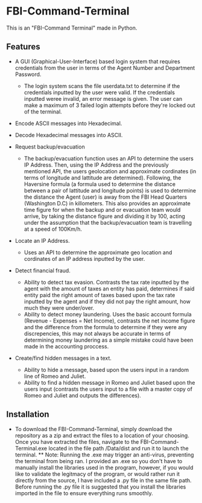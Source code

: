 # FBI-Command-Terminal
This is an "FBI-Command Terminal" made in Python. 

## Features
* A GUI (Graphical-User-Interface) based login system that requires credentials from the user in terms of the Agent Number and Department Password.  
  * The login system scans the file userdata.txt to determine if the credentials inputted by the user were valid. If the credentials inputted weree invalid, an error message is given. The user can make a maximum of 3 failed login attempts before they're locked out of the terminal.

* Encode ASCII messages into Hexadecimal. 
* Decode Hexadecimal messages into ASCII. 
* Request backup/evacuation
  * The backup/evacuation function uses an API to determine the users IP Address. Then, using the IP Address and the previously mentioned API, the users geolocation and approximate cordinates (in terms of longitude and lattitude are determined). Following, the Haversine formula (a formula used to determine the distance between a pair of lattitude and longitude points) is used to determine the distance the Agent (user) is away from the FBI Head Quarters (Washington D.C) in killometers. This also provides an approximate time figure for when the backup and or evacuation team would arrive, by taking the distance figure and dividing it by 100, acting under the assumption that the backup/evacuation team is travelling at a speed of 100Km/h. 
  
* Locate an IP Address. 
  * Uses an API to determine the approximate geo location and cordinates of an IP address inputted by the user.  
* Detect financial fraud. 
  * Ability to detect tax evasion. Contrasts the tax rate inputted by the agent with the amount of taxes an entity has paid, determines if said entity paid the right amount of taxes based upon the tax rate inputted by the agent and if they did not pay the right amount, how much they were under/over. 
  * Ability to detect money laundering. Uses the basic account formula (Revenue - Expenses = Net Income), contrasts the net income figure and the difference from the formula to determine if they were any discrepencies, this may not always be accurate in terms of determining money laundering as a simple mistake could have been made in the accounting proccess. 
* Create/find hidden messages in a text.
  * Ability to hide a message, based upon the users input in a random line of Romeo and Juliet. 
  * Ability to find a hidden message in Romeo and Juliet based upon the users input (contrasts the users input to a file with a master copy of Romeo and Juliet and outputs the differences). 
  

## Installation
* To download the FBI-Command-Terminal, simply download the repository as a zip and extract the files to a location of your choosing. Once you have extracted the files, navigate to the FBI-Command-Terminal.exe located in the file path /Data/dist and run it to launch the terminal.
  ** Note: Running the .exe may trigger an anti-virus, preventing the terminal from being ran. I provided an .exe so you don't have to manually install the libraries used in the program, however, if you would like to validate the legitmacy of the program, or would rather run it directly from the source, I have included a .py file in the same file path. Before running the .py file it is suggested that you install the libraries imported in the file to ensure everything runs smoothly. 
